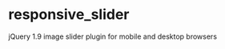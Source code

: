 responsive_slider
=================

jQuery 1.9 image slider plugin for mobile and desktop browsers
